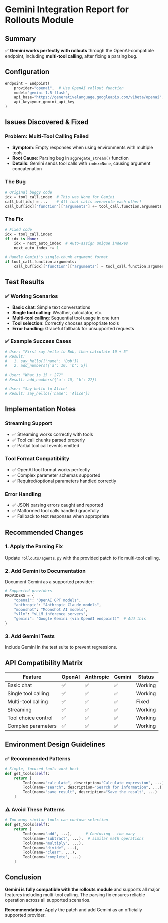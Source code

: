 # Gemini Integration Report for Rollouts Module

## Summary

✅ **Gemini works perfectly with rollouts** through the OpenAI-compatible endpoint, including **multi-tool calling**, after fixing a parsing bug.

## Configuration

```python
endpoint = Endpoint(
    provider="openai",  # Use OpenAI rollout function
    model="gemini-1.5-flash", 
    api_base="https://generativelanguage.googleapis.com/v1beta/openai",
    api_key=your_gemini_api_key
)
```

## Issues Discovered & Fixed

### Problem: Multi-Tool Calling Failed
- **Symptom**: Empty responses when using environments with multiple tools
- **Root Cause**: Parsing bug in `aggregate_stream()` function
- **Details**: Gemini sends tool calls with `index=None`, causing argument concatenation

### The Bug
```python
# Original buggy code
idx = tool_call.index  # This was None for Gemini
call_buf[idx] = ...    # All tool calls overwrote each other!
call_buf[idx]["function"]["arguments"] += tool_call.function.arguments  # Concatenated JSON!
```

### The Fix
```python  
# Fixed code
idx = tool_call.index
if idx is None:
    idx = next_auto_index  # Auto-assign unique indexes
    next_auto_index += 1

# Handle Gemini's single-chunk argument format
if tool_call.function.arguments:
    call_buf[idx]["function"]["arguments"] = tool_call.function.arguments  # Don't concatenate
```

## Test Results

### ✅ Working Scenarios
- **Basic chat**: Simple text conversations
- **Single tool calling**: Weather, calculator, etc.  
- **Multi-tool calling**: Sequential tool usage in one turn
- **Tool selection**: Correctly chooses appropriate tools
- **Error handling**: Graceful fallback for unsupported requests

### ✅ Example Success Cases
```python
# User: "First say hello to Bob, then calculate 10 + 5"
# Result: 
#   1. say_hello({'name': 'Bob'})
#   2. add_numbers({'a': 10, 'b': 5})

# User: "What is 15 + 27?"  
# Result: add_numbers({'a': 15, 'b': 27})

# User: "Say hello to Alice"
# Result: say_hello({'name': 'Alice'})
```

## Implementation Notes

### Streaming Support
- ✅ Streaming works correctly with tools
- ✅ Tool call chunks parsed properly
- ✅ Partial tool call events emitted

### Tool Format Compatibility  
- ✅ OpenAI tool format works perfectly
- ✅ Complex parameter schemas supported
- ✅ Required/optional parameters handled correctly

### Error Handling
- ✅ JSON parsing errors caught and reported
- ✅ Malformed tool calls handled gracefully  
- ✅ Fallback to text responses when appropriate

## Recommended Changes

### 1. Apply the Parsing Fix
Update `rollouts/agents.py` with the provided patch to fix multi-tool calling.

### 2. Add Gemini to Documentation
Document Gemini as a supported provider:

```python
# Supported providers
PROVIDERS = {
    "openai": "OpenAI GPT models",
    "anthropic": "Anthropic Claude models", 
    "moonshot": "Moonshot AI models",
    "vllm": "vLLM inference servers",
    "gemini": "Google Gemini (via OpenAI endpoint)"  # Add this
}
```

### 3. Add Gemini Tests
Include Gemini in the test suite to prevent regressions.

## API Compatibility Matrix

| Feature | OpenAI | Anthropic | Gemini | Status |
|---------|--------|-----------|---------|---------|
| Basic chat | ✅ | ✅ | ✅ | Working |
| Single tool calling | ✅ | ✅ | ✅ | Working |  
| Multi-tool calling | ✅ | ✅ | ✅ | Fixed |
| Streaming | ✅ | ✅ | ✅ | Working |
| Tool choice control | ✅ | ✅ | ✅ | Working |
| Complex parameters | ✅ | ✅ | ✅ | Working |

## Environment Design Guidelines

### ✅ Recommended Patterns
```python
# Simple, focused tools work best
def get_tools(self):
    return [
        Tool(name="calculate", description="Calculate expression", ...),
        Tool(name="search", description="Search for information", ...),
        Tool(name="save_result", description="Save the result", ...)
    ]
```

### ⚠️ Avoid These Patterns  
```python
# Too many similar tools can confuse selection
def get_tools(self):
    return [
        Tool(name="add", ...),      # Confusing - too many
        Tool(name="subtract", ...),  # similar math operations
        Tool(name="multiply", ...),
        Tool(name="divide", ...),
        Tool(name="clear", ...),
        Tool(name="complete", ...)
    ]
```

## Conclusion

**Gemini is fully compatible with the rollouts module** and supports all major features including multi-tool calling. The parsing fix ensures reliable operation across all supported scenarios.

**Recommendation**: Apply the patch and add Gemini as an officially supported provider.